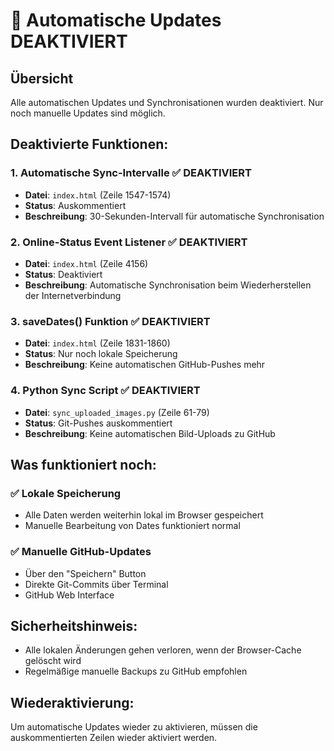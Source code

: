 # 🚫 Automatische Updates DEAKTIVIERT

## Übersicht
Alle automatischen Updates und Synchronisationen wurden deaktiviert. Nur noch manuelle Updates sind möglich.

## Deaktivierte Funktionen:

### 1. **Automatische Sync-Intervalle** ✅ DEAKTIVIERT
- **Datei**: `index.html` (Zeile 1547-1574)
- **Status**: Auskommentiert
- **Beschreibung**: 30-Sekunden-Intervall für automatische Synchronisation

### 2. **Online-Status Event Listener** ✅ DEAKTIVIERT
- **Datei**: `index.html` (Zeile 4156)
- **Status**: Deaktiviert
- **Beschreibung**: Automatische Synchronisation beim Wiederherstellen der Internetverbindung

### 3. **saveDates() Funktion** ✅ DEAKTIVIERT
- **Datei**: `index.html` (Zeile 1831-1860)
- **Status**: Nur noch lokale Speicherung
- **Beschreibung**: Keine automatischen GitHub-Pushes mehr

### 4. **Python Sync Script** ✅ DEAKTIVIERT
- **Datei**: `sync_uploaded_images.py` (Zeile 61-79)
- **Status**: Git-Pushes auskommentiert
- **Beschreibung**: Keine automatischen Bild-Uploads zu GitHub

## Was funktioniert noch:

### ✅ **Lokale Speicherung**
- Alle Daten werden weiterhin lokal im Browser gespeichert
- Manuelle Bearbeitung von Dates funktioniert normal

### ✅ **Manuelle GitHub-Updates**
- Über den "Speichern" Button
- Direkte Git-Commits über Terminal
- GitHub Web Interface

## Sicherheitshinweis:
- Alle lokalen Änderungen gehen verloren, wenn der Browser-Cache gelöscht wird
- Regelmäßige manuelle Backups zu GitHub empfohlen

## Wiederaktivierung:
Um automatische Updates wieder zu aktivieren, müssen die auskommentierten Zeilen wieder aktiviert werden.
